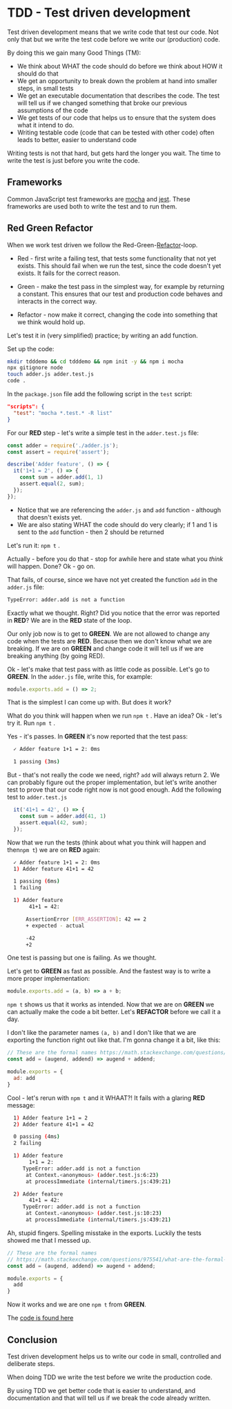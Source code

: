 # TDD - Test driven development

Test driven development means that we write code that test our code. Not only that but we write the test code before we write our (production) code.

By doing this we gain many Good Things (TM):

* We think about WHAT the code should do before we think about HOW it should do that
* We get an opportunity to break down the problem at hand into smaller steps, in small tests
* We get an executable documentation that describes the code. The test will tell us if we changed something that broke our previous assumptions of the code
* We get tests of our code that helps us to ensure that the system does what it intend to do.
* Writing testable code (code that can be tested with other code) often leads to better, easier to understand code

Writing tests is not that hard, but gets hard the longer you wait. The time to write the test is just before you write the code.

## Frameworks

Common JavaScript test frameworks are [mocha](https://www.npmjs.com/package/mocha) and [jest](https://www.npmjs.com/package/jest). These frameworks are used both to write the test and to run them.

## Red Green Refactor

When we work test driven we follow the Red-Green-[Refactor](https://saltsthlm.github.io/protips/refactoring)-loop.

* Red - first write a failing test, that tests some functionality that not yet exists. This should fail when we run the test, since the code doesn't yet exists. It fails for the correct reason.

* Green - make the test pass in the simplest way, for example by returning a constant. This ensures that our test and production code behaves and interacts in the correct way.

* Refactor - now make it correct, changing the code into something that we think would hold up.

Let's test it in (very simplified) practice; by writing an add function.

Set up the code:

```bash
mkdir tdddemo && cd tdddemo && npm init -y && npm i mocha
npx gitignore node
touch adder.js adder.test.js
code .
```

In the `package.json` file add the following script in the `test` script:

```json
"scripts": {
  "test": "mocha *.test.* -R list"
}
```

For our **RED** step - let's write a simple test in the `adder.test.js` file:

```javascript
const adder = require('./adder.js');
const assert = require('assert');

describe('Adder feature', () => {
  it('1+1 = 2', () => {
    const sum = adder.add(1, 1)
    assert.equal(2, sum);
  });
});

```

* Notice that we are referencing the `adder.js` and `add` function - although that doesn't exists yet.
* We are also stating WHAT the code should do very clearly; if 1 and 1 is sent to the `add` function - then 2 should be returned

Let's run it: `npm t` . 

Actually - before you do that - stop for awhile here and state what you *think* will happen. Done? Ok - go on. 



That fails, of course, since we have not yet created the function `add` in the `adder.js` file: 

```bash
TypeError: adder.add is not a function
```

Exactly what we thought. Right? Did you notice that the error was reported in **RED**? We are in the **RED** state of the loop. 

Our only job now is to get to **GREEN**. We are not allowed to change any code when the tests are **RED**. Because then we don't know what we are breaking. If we are on **GREEN** and change code it will tell us if we are breaking anything (by going RED).

Ok - let's make that test pass with as little code as possible. Let's go to **GREEN**. In the `adder.js` file, write this, for example:

```javascript
module.exports.add = () => 2;
```

That is the simplest I can come up with. But does it work? 

What do you think will happen when we run `npm t` . Have an idea? Ok - let's try it. Run `npm t` . 

Yes - it's passes. In **GREEN** it's now reported that the test pass:

```bash
  ✓ Adder feature 1+1 = 2: 0ms

  1 passing (3ms)
```

But - that's not really the code we need, right? `add` will always return 2. We can probably figure out the proper implementation, but let's write another test to prove that our code right now is not good enough. Add the following test to `adder.test.js`

```javascript
  it('41+1 = 42', () => {
    const sum = adder.add(41, 1)
    assert.equal(42, sum);
  });
```

Now that we run the tests (think about what you think will happen and then`npm t`) we are on **RED** again: 

```bash
  ✓ Adder feature 1+1 = 2: 0ms
  1) Adder feature 41+1 = 42

  1 passing (6ms)
  1 failing

  1) Adder feature
       41+1 = 42:

      AssertionError [ERR_ASSERTION]: 42 == 2
      + expected - actual

      -42
      +2
```

One test is passing but one is failing. As we thought. 

Let's get to **GREEN** as fast as possible. And the fastest way is to write a more proper implementation: 

```javascript
module.exports.add = (a, b) => a + b;
```

`npm t` shows us that it works as intended. Now that we are on **GREEN** we can actually make the code a bit better. Let's **REFACTOR** before we call it a day. 

I don't like the parameter names `(a, b)` and I don't like that we are exporting the function right out like that. I'm gonna change it a bit, like this: 

```javascript
// These are the formal names https://math.stackexchange.com/questions/975541/what-are-the-formal-names-of-operands-and-results-for-basic-operations
const add = (augend, addend) => augend + addend;

module.exports = {
  ad: add
}
```

Cool - let's rerun with `npm t` and it WHAAT?! It fails with a glaring **RED** message: 

```bash
  1) Adder feature 1+1 = 2
  2) Adder feature 41+1 = 42

  0 passing (4ms)
  2 failing

  1) Adder feature
       1+1 = 2:
     TypeError: adder.add is not a function
      at Context.<anonymous> (adder.test.js:6:23)
      at processImmediate (internal/timers.js:439:21)

  2) Adder feature
       41+1 = 42:
     TypeError: adder.add is not a function
      at Context.<anonymous> (adder.test.js:10:23)
      at processImmediate (internal/timers.js:439:21)
```

Ah, stupid fingers. Spelling misstake in the exports. Luckily the tests showed me that I messed up. 

```javascript
// These are the formal names
// https://math.stackexchange.com/questions/975541/what-are-the-formal-names-of-operands-and-results-for-basic-operations
const add = (augend, addend) => augend + addend;

module.exports = {
  add
}
```

Now it works and we are one `npm t` from **GREEN**.

The [code is found here](https://github.com/saltsthlm/protips-code/tree/master/tdddemo)

## Conclusion

Test driven development helps us to write our code in small, controlled and deliberate steps. 

When doing TDD we write the test before we write the production code. 

By using TDD we get better code that is easier to understand, and documentation and that will tell us if we break the code already written. 